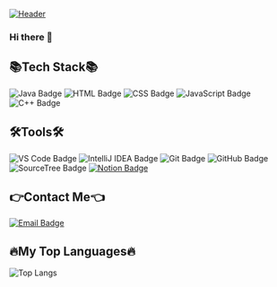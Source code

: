 [![Header](https://capsule-render.vercel.app/api?type=waving&color=gradient&height=200&section=header&text=Hi!%20I'm%20Dothur&fontSize=90&fontColor=fff)](https://github.com/Dothur)
### Hi there 👋


## 📚Tech Stack📚

![Java Badge](https://img.shields.io/badge/-Java-brown?style=for-the-badge&logo=Java&logoColor=white)
![HTML Badge](https://img.shields.io/badge/-HTML-orange?style=for-the-badge&logo=HTML5&logoColor=white)
![CSS Badge](https://img.shields.io/badge/-CSS-blue?style=for-the-badge&logo=CSS3&logoColor=white)
![JavaScript Badge](https://img.shields.io/badge/-JavaScript-yellow?style=for-the-badge&logo=JavaScript&logoColor=white)
![C++ Badge](https://img.shields.io/badge/-C++-red?style=for-the-badge&logo=C%2B%2B&logoColor=white)

## 🛠️Tools🛠️

![VS Code Badge](https://img.shields.io/badge/-VS%20Code-blue?style=for-the-badge&logo=Visual-Studio-Code&logoColor=white)
![IntelliJ IDEA Badge](https://img.shields.io/badge/-IntelliJ%20IDEA-red?style=for-the-badge&logo=IntelliJ-IDEA&logoColor=white)
![Git Badge](https://img.shields.io/badge/-Git-black?style=for-the-badge&logo=Git&logoColor=white)
![GitHub Badge](https://img.shields.io/badge/-GitHub-grey?style=for-the-badge&logo=GitHub&logoColor=white)
![SourceTree Badge](https://img.shields.io/badge/-SourceTree-blue?style=for-the-badge&logo=SourceTree&logoColor=white)
[![Notion Badge](https://img.shields.io/badge/-Notion-pink?style=for-the-badge&logo=Notion&logoColor=white)](https://www.notion.so/)

## 👉Contact Me👈

[![Email Badge](https://img.shields.io/badge/-Email-red?style=for-the-badge&logo=Gmail&logoColor=white)](mailto:craz1000@naver.com)

## 🔥My Top Languages🔥

![Top Langs](https://github-readme-stats.vercel.app/api/top-langs/?username=Dothur&layout=compact&theme=dracula)
